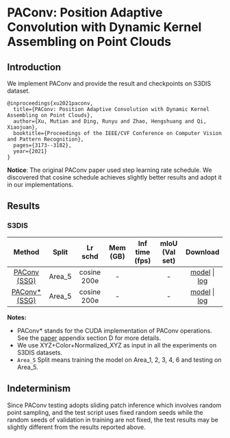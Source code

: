 # PAConv: Position Adaptive Convolution with Dynamic Kernel Assembling on Point Clouds

## Introduction

<!-- [ALGORITHM] -->

We implement PAConv and provide the result and checkpoints on S3DIS dataset.

```
@inproceedings{xu2021paconv,
  title={PAConv: Position Adaptive Convolution with Dynamic Kernel Assembling on Point Clouds},
  author={Xu, Mutian and Ding, Runyu and Zhao, Hengshuang and Qi, Xiaojuan},
  booktitle={Proceedings of the IEEE/CVF Conference on Computer Vision and Pattern Recognition},
  pages={3173--3182},
  year={2021}
}
```

**Notice**: The original PAConv paper used step learning rate schedule. We discovered that cosine schedule achieves slightly better results and adopt it in our implementations.

## Results

### S3DIS

|        Method        | Split  |   Lr schd   | Mem (GB) | Inf time (fps) | mIoU (Val set) |         Download         |
| :------------------: | :----: | :---------: | :------: | :------------: | :------------: | :----------------------: |
|  [PAConv (SSG)](./)  | Area_5 | cosine 200e |    -     |                |       -        | [model]() &#124; [log]() |
| [PAConv\* (SSG)](./) | Area_5 | cosine 200e |    -     |                |       -        | [model]() &#124; [log]() |

**Notes:**

-   PAConv\* stands for the CUDA implementation of PAConv operations. See the [paper](https://arxiv.org/pdf/2103.14635.pdf) appendix section D for more details.
-   We use XYZ+Color+Normalized_XYZ as input in all the experiments on S3DIS datasets.
-   `Area_5` Split means training the model on Area_1, 2, 3, 4, 6 and testing on Area_5.

## Indeterminism

Since PAConv testing adopts sliding patch inference which involves random point sampling, and the test script uses fixed random seeds while the random seeds of validation in training are not fixed, the test results may be slightly different from the results reported above.
